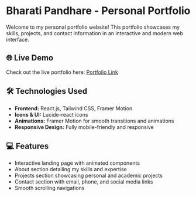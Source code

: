 # Bharati Pandhare - Personal Portfolio

Welcome to my personal portfolio website! This portfolio showcases my skills, projects, and contact information in an interactive and modern web interface.

## 🌐 Live Demo
Check out the live portfolio here: [Portfolio Link](https://portfolio-1z65.vercel.app/ )

## 🛠️ Technologies Used
- **Frontend:** React.js, Tailwind CSS, Framer Motion
- **Icons & UI:** Lucide-react icons
- **Animations:** Framer Motion for smooth transitions and animations
- **Responsive Design:** Fully mobile-friendly and responsive

## 💻 Features
- Interactive landing page with animated components
- About section detailing my skills and expertise
- Projects section showcasing personal and academic projects
- Contact section with email, phone, and social media links
- Smooth scrolling navigations
